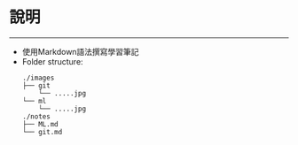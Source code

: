 # 說明
---
- 使用Markdown語法撰寫學習筆記
- Folder structure:
  ```
  ./images
  ├── git
      └── .....jpg
  └── ml
      └── .....jpg
  ./notes
  ├── ML.md
  └── git.md
  ```
